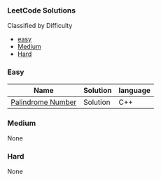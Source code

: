 ### LeetCode Solutions
Classified by Difficulty
* [easy](#easy)
* [Medium](#Medium)
* [Hard](#hard)

### Easy
|Name   									|Solution				|language	|
|-------------------------------------------------------------------------------|---------------------------------------|---------------|
|[Palindrome Number](https://oj.leetcode.com/problems/palindrome-number/)	|Solution				|C++			|

### Medium
None
### Hard
None

